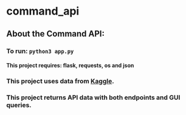 # command_api

## About the Command API:
### To run: `python3 app.py`
#### This project requires: flask, requests, os and json

### This project uses data from [Kaggle](https://www.kaggle.com/bppuneethpai/tldr-summary-for-man-pages).
### This project returns API data with both endpoints and GUI queries. 
